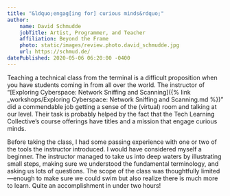 ```yaml
---
title: "&ldquo;engag[ing for] curious minds&rdquo;"
author:
    name: David Schmudde
    jobTitle: Artist, Programmer, and Teacher
    affiliation: Beyond the Frame
    photo: static/images/review.photo.david_schmudde.jpg
    url: https://schmud.de/
datePublished: 2020-05-06 06:20:00 -0400
---
```


Teaching a technical class from the terminal is a difficult proposition when you have students coming in from all over the world. The instructor of &ldquo;[Exploring Cyberspace: Network Sniffing and Scanning]({% link _workshops/Exploring Cyberspace: Network Sniffing and Scanning.md %})&rdquo; did a commendable job getting a sense of the (virtual) room and talking at our level. Their task is probably helped by the fact that the Tech Learning Collective&rsquo;s course offerings have titles and a mission that engage curious minds.

Before taking the class, I had some passing experience with one or two of the tools the instructor introduced. I would have considered myself a beginner. The instructor managed to take us into deep waters by illustrating small steps, making sure we understood the fundamental terminology, and asking us lots of questions. The scope of the class was thoughtfully limited&mdash;enough to make sure we could swim but also realize there is much more to learn. Quite an accomplishment in under two hours!
